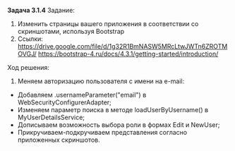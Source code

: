 **Задача 3.1.4**
Задание:
1. Изменить страницы вашего приложения в соответствии со скриншотами, используя Bootstrap
2. Ссылки: https://drive.google.com/file/d/1g32R1BmNASW5MRcLtwJWTn6ZROTMOVGJ/
   https://bootstrap-4.ru/docs/4.3.1/getting-started/introduction/

Ход решения:
1. Меняем авторизацию пользователя с имени на e-mail:
- Добавляем .usernameParameter("email") в WebSecurityConfigurerAdapter; 
- Изменяем параметр поиска в методе loadUserByUsername() в MyUserDetailsService;
- Дописываем возможность выбора роли в формах Edit и NewUser;
- Прикручиваем-подкручиваем представления согласно приложенных скриншотов.